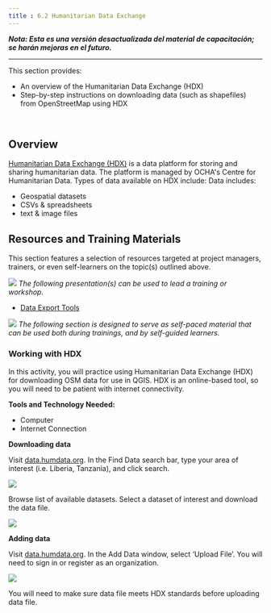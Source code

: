 ```yaml
---
title : 6.2 Humanitarian Data Exchange
---
```


***Nota: Esta es una versión desactualizada del material de capacitación; se harán mejoras en el futuro.***

---

This section provides:  

*   An overview of the Humanitarian Data Exchange (HDX)
*   Step-by-step instructions on downloading data (such as shapefiles) from OpenStreetMap using HDX

<br>

## Overview
[Humanitarian Data Exchange (HDX)](https://data.humdata.org/) is a data platform for storing and sharing humanitarian data. The platform is managed by OCHA's Centre for Humanitarian Data. Types of data available on HDX include: Data includes: 

* Geospatial datasets
* CSVs & spreadsheets
* text & image files

## Resources and Training Materials
This section features a selection of resources targeted at project managers, trainers, or even self-learners on the topic(s) outlined above.

![](/images/training_presentations_wide.PNG)
*The following presentation(s) can be used to lead a training or workshop.*

* [Data Export Tools](https://docs.google.com/presentation/d/1RyHYVPZU5d4xJ1cpWga4QRdfohpEs-t9ylJ_HTJ7wm8/edit#slide=id.g51e1e04424_0_238) <br>

![](/images/learning_icon_wide.PNG)
*The following section is designed to serve as self-paced material that can be used both during trainings, and by self-guided learners.*

### Working with HDX

In this activity, you will practice using Humanitarian Data Exchange (HDX) for downloading OSM data for use in QGIS. HDX is an online-based tool, so you will need to be patient with internet connectivity. 

**Tools and Technology Needed:**

* Computer
* Internet Connection

**Downloading data** 

Visit [data.humdata.org](https://data.humdata.org/). In the Find Data search bar, type your area of interest (i.e. Liberia, Tanzania), and click search.

![](/images/data-export/HDX3.gif)

Browse list of available datasets. Select a dataset of interest and download the data file.

![](/images/data-export/HDX2.gif)

**Adding data**

Visit [data.humdata.org](https://data.humdata.org/). In the Add Data window, select ‘Upload File’. You will need to sign in or register as an organization.

![](/images/data-export/HDX4.gif)

You will need to make sure data file meets HDX standards before uploading data file.

